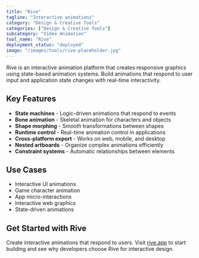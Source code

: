 ```yaml
---
title: "Rive"
tagline: "Interactive animations"
category: "Design & Creative Tools"
categories: ["Design & Creative Tools"]
subcategory: "Video Animation"
tool_name: "Rive"
deployment_status: "deployed"
image: "/images/tools/rive-placeholder.jpg"
---
```

Rive is an interactive animation platform that creates responsive graphics using state-based animation systems. Build animations that respond to user input and application state changes with real-time interactivity.

## Key Features

- **State machines** - Logic-driven animations that respond to events
- **Bone animation** - Skeletal animation for characters and objects
- **Shape morphing** - Smooth transformations between shapes
- **Runtime control** - Real-time animation control in applications
- **Cross-platform export** - Works on web, mobile, and desktop
- **Nested artboards** - Organize complex animations efficiently
- **Constraint systems** - Automatic relationships between elements

## Use Cases

- Interactive UI animations
- Game character animation
- App micro-interactions
- Interactive web graphics
- State-driven animations

## Get Started with Rive

Create interactive animations that respond to users. Visit [rive.app](https://rive.app) to start building and see why developers choose Rive for interactive design.